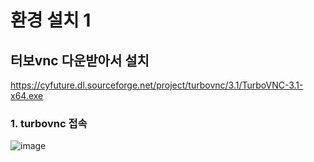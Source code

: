 # 환경 설치 1

## 터보vnc 다운받아서 설치

https://cyfuture.dl.sourceforge.net/project/turbovnc/3.1/TurboVNC-3.1-x64.exe

### 1. turbovnc 접속

![image](https://github.com/user-attachments/assets/7cf24460-e847-490c-93fb-a1a6b896f393)


